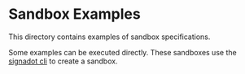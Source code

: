 # Sandbox Examples

This directory contains examples of sandbox specifications.

Some examples can be executed directly.  These sandboxes  use 
the [signadot cli](https://docs.signadot.com/docs/cli) to create
a sandbox.  


